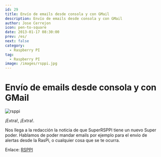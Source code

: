 ```yaml
---
id: 29
title: Envío de emails desde consola y con GMail
description: Envío de emails desde consola y con GMail
author: Jose Cerrejon
icon: pen-to-square
date: 2013-01-17 08:30:00
prev: /es/
next: false
category:
  - Raspberry PI
tag:
  - Raspberry PI
image: /images/rsppi.jpg
---
```


# Envío de emails desde consola y con GMail

![rsppi](/images/rsppi.jpg)

¡Extra!, ¡Extra!.

Nos llega a la redacción la noticia de que SuperRSPPI tiene un nuevo Super poder. Hablamos de poder mandar emails por ejemplo para el envio de alertas desde la RasPi, o cualquier cosa que se te ocurra.

Enlace: [RSPPI](http://rsppi.blogspot.com.es/2013/01/envio-de-emails-desde-consola-y-con.html)